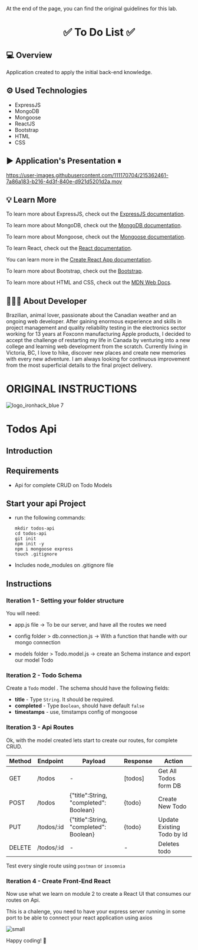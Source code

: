 <span>At the end of the page, you can find the original guidelines for this lab.</span>

<h1 align="center">✅ To Do List ✅</h1>

<h2>💻 Overview</h2>

<p>Application created to apply the initial back-end knowledge.</p>


<h2>⚙️ Used Technologies</h2>
<ul>
  <li>ExpressJS</li>
  <li>MongoDB</li>
  <li>Mongoose</li>
  <li>ReactJS</li>
  <li>Bootstrap</li>
  <li>HTML</li>
  <li>CSS</li>
</ul>


<h2>▶️ Application's Presentation ⏸</h2>
  
https://user-images.githubusercontent.com/111170704/215362461-7a86a183-b216-4d3f-840e-d921d5201d2a.mov


<h2>💡 Learn More</h2>
<p>To learn more about ExpressJS, check out the <a href="https://expressjs.com/en/5x/api.html#express" >ExpressJS documentation</a>.</p>
<p>To learn more about MongoDB, check out the <a href="https://www.mongodb.com/docs/atlas/" >MongoDB documentation</a>.</p>
<p>To learn more about Mongoose, check out the <a href="https://mongoosejs.com/docs/guide.html" >Mongoose documentation</a>.</p>
<p>To learn React, check out the <a href="https://reactjs.org/" >React documentation</a>.</p>
<p>You can learn more in the <a href="https://create-react-app.dev/docs/getting-started/" target="_blank">Create React App documentation</a>.</p>
<p>To learn more about Bootstrap, check out the <a href="https://getbootstrap.com/docs/5.3/getting-started/introduction/" >Bootstrap</a>.</p>
<p>To learn more about HTML and CSS, check out the <a href="https://developer.mozilla.org/pt-BR/" >MDN Web Docs</a>.</p>


<h2>🧑🏼‍🦰 About Developer</h2>
<p>Brazilian, animal lover, passionate about the Canadian weather and an ongoing web developer. After gaining enormous experience and skills in project management and quality reliability testing in the electronics sector working for 13 years at Foxconn manufacturing Apple products, I decided to accept the challenge of restarting my life in Canada by venturing into a new college and learning web development from the scratch. Currently living in Victoria, BC, I love to hike, discover new places and create new memories with every new adventure. I am always looking for continuous improvement from the most superficial details to the final project delivery.</p>


<h1>ORIGINAL INSTRUCTIONS</h1>

![logo_ironhack_blue 7](https://user-images.githubusercontent.com/23629340/40541063-a07a0a8a-601a-11e8-91b5-2f13e4e6b441.png)

# Todos Api

## Introduction


## Requirements

- Api for complete CRUD on Todo Models

## Start your api Project

- run the following commands:

  ```
  mkdir todos-api
  cd todos-api
  git init
  npm init -y
  npm i mongoose express
  touch .gitignore
  ```

- Includes node_modules on .gitignore file

## Instructions

### Iteration 1 - Setting your folder structure

You will need:

- app.js file -> To be our server, and have all the routes we need

- config folder > db.connection.js -> With a function that handle with our mongo connection

- models folder > Todo.model.js -> create an Schema instance and export our model Todo


### Iteration 2 - Todo Schema

Create a `Todo` model . The schema should have the following fields:

- **title** - Type `String`. It should be required.
- **completed** - Type `Boolean`, should have default `false` 
- **timestamps** - use, timstamps config of mongoose

### Iteration 3 - Api Routes

Ok, with the model created lets start to create our routes, for complete CRUD.

| Method | Endpoint   | Payload                                | Response  | Action                     |
| ------ | ---------- | -------------------------------------- | --------- | -------------------------- |
| GET    | /todos     | \-                                     | \[todos\] | Get All Todos form DB      |
| POST   | /todos     | {"title":String, "completed": Boolean} | {todo}    | Create New Todo            |
| PUT    | /todos/:id | {"title":String, "completed": Boolean} | {todo}    | Update Existing Todo by Id |
| DELETE | /todos/:id | \-                                     | \-        | Deletes todo               |


Test every single route using `postman` or `insomnia`



### Iteration 4 - Create Front-End React

  Now use what we learn on module 2 to create a React UI that consumes our routes on Api.
  
  This is a chalenge, you need to have your express server running in some port to be able to connect your react application using axios
  
![small](https://user-images.githubusercontent.com/26174871/132945098-6abe8ba4-e623-474a-9fa5-914842e3e622.gif)

Happy coding! 💙
